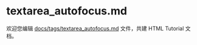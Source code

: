 textarea_autofocus.md
===

欢迎您编辑 <a target="__blank" href="https://github.com/jaywcjlove/html-tutorial/blob/main/docs/tags/textarea_autofocus.md">docs/tags/textarea_autofocus.md</a> 文件，共建 HTML Tutorial 文档。